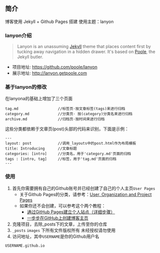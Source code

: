 
## 简介
博客使用 Jekyll + Github Pages 搭建
使用主题：lanyon

### lanyon介绍
> Lanyon is an unassuming [Jekyll](http://jekyllrb.com/) theme that places content first by tucking away navigation in a hidden drawer. It's based on [Poole](http://getpoole.com/), the Jekyll butler.

- 项目地址: https://github.com/poole/lanyon
- 展示地址: http://lanyon.getpoole.com


### 基于lanyon的修改
在lanyona的基础上增加了三个页面
```
tag.md                  //标签页·按文章标签(tags)来进行归档
category.md             //分类页· 按(category)分类名来进行归档
archive.md              //归档页·按时间来进行归档
```

这些分类都依赖于文章页(post)头部的代码来识别，下面是示例：
```
---
layout: post            //调用_layouts中的post.html作为布局模板
title: Introducing      //文章标题
categories: [intro]     //分类名，用于'category.md'页面的归档
tags : [intro, tag]     //标签，用于'tag.md'页面的归档
---
```

### 使用
1. 首先你需要拥有自己的Github账号并已经创建了自己的个人主页`User Pages`
    - 关于Github Pages的分类，请参考：[User, Organization and Project Pages](https://help.github.com/articles/user-organization-and-project-pages)
    - 如果你还不会创建，可以参考这个两个教程：
        * [通过GitHub Pages建立个人站点（详细步骤）](http://www.cnblogs.com/purediy/archive/2013/03/07/2948892.html)
        * [一步步在GitHub上创建博客主页](http://pchou.info/web-build/2013/01/05/build-github-blog-page-02.html)
2. 克隆项目，去除_posts下的文章，上传至你的仓库
3. `_posts` `images` 下所有文件版权所有 未经授权请勿使用
4. 访问地址，其中`USERNAME`是你的Github用户名
```
USERNAME.github.io
```
